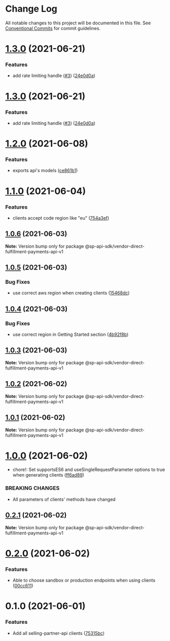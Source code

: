 # Change Log

All notable changes to this project will be documented in this file.
See [Conventional Commits](https://conventionalcommits.org) for commit guidelines.

# [1.3.0](https://github.com/bizon/selling-partner-api-sdk/compare/@sp-api-sdk/vendor-direct-fulfillment-payments-api-v1@1.2.0...@sp-api-sdk/vendor-direct-fulfillment-payments-api-v1@1.3.0) (2021-06-21)


### Features

* add rate limiting handle ([#3](https://github.com/bizon/selling-partner-api-sdk/issues/3)) ([24e0d0a](https://github.com/bizon/selling-partner-api-sdk/commit/24e0d0a7e7795b2ed72a7ed7163e52e469630f08))





# [1.3.0](https://github.com/bizon/selling-partner-api-sdk/compare/@sp-api-sdk/vendor-direct-fulfillment-payments-api-v1@1.2.0...@sp-api-sdk/vendor-direct-fulfillment-payments-api-v1@1.3.0) (2021-06-21)


### Features

* add rate limiting handle ([#3](https://github.com/bizon/selling-partner-api-sdk/issues/3)) ([24e0d0a](https://github.com/bizon/selling-partner-api-sdk/commit/24e0d0a7e7795b2ed72a7ed7163e52e469630f08))





# [1.2.0](https://github.com/bizon/selling-partner-api-sdk/compare/@sp-api-sdk/vendor-direct-fulfillment-payments-api-v1@1.1.0...@sp-api-sdk/vendor-direct-fulfillment-payments-api-v1@1.2.0) (2021-06-08)


### Features

* exports api's models ([ce861b1](https://github.com/bizon/selling-partner-api-sdk/commit/ce861b1eca84b257978a2755d8fbaa5a8b821ad2))





# [1.1.0](https://github.com/bizon/selling-partner-api-sdk/compare/@sp-api-sdk/vendor-direct-fulfillment-payments-api-v1@1.0.6...@sp-api-sdk/vendor-direct-fulfillment-payments-api-v1@1.1.0) (2021-06-04)


### Features

* clients accept code region like "eu" ([754a3ef](https://github.com/bizon/selling-partner-api-sdk/commit/754a3ef3e344a3df4d16fd64c365c2971b9f007a))





## [1.0.6](https://github.com/bizon/selling-partner-api-sdk/compare/@sp-api-sdk/vendor-direct-fulfillment-payments-api-v1@1.0.5...@sp-api-sdk/vendor-direct-fulfillment-payments-api-v1@1.0.6) (2021-06-03)

**Note:** Version bump only for package @sp-api-sdk/vendor-direct-fulfillment-payments-api-v1





## [1.0.5](https://github.com/bizon/selling-partner-api-sdk/compare/@sp-api-sdk/vendor-direct-fulfillment-payments-api-v1@1.0.4...@sp-api-sdk/vendor-direct-fulfillment-payments-api-v1@1.0.5) (2021-06-03)


### Bug Fixes

* use correct aws region when creating clients ([15468dc](https://github.com/bizon/selling-partner-api-sdk/commit/15468dc1fa7bf1a85bd69ebc2f3764ce7fc6a9b8))





## [1.0.4](https://github.com/bizon/selling-partner-api-sdk/compare/@sp-api-sdk/vendor-direct-fulfillment-payments-api-v1@1.0.3...@sp-api-sdk/vendor-direct-fulfillment-payments-api-v1@1.0.4) (2021-06-03)


### Bug Fixes

* use correct region in Getting Started section ([4b92f8b](https://github.com/bizon/selling-partner-api-sdk/commit/4b92f8b85a69b7aab18f3562a87aba0b40f5913c))





## [1.0.3](https://github.com/bizon/selling-partner-api-sdk/compare/@sp-api-sdk/vendor-direct-fulfillment-payments-api-v1@1.0.2...@sp-api-sdk/vendor-direct-fulfillment-payments-api-v1@1.0.3) (2021-06-03)

**Note:** Version bump only for package @sp-api-sdk/vendor-direct-fulfillment-payments-api-v1





## [1.0.2](https://github.com/bizon/selling-partner-api-sdk/compare/@sp-api-sdk/vendor-direct-fulfillment-payments-api-v1@1.0.1...@sp-api-sdk/vendor-direct-fulfillment-payments-api-v1@1.0.2) (2021-06-02)

**Note:** Version bump only for package @sp-api-sdk/vendor-direct-fulfillment-payments-api-v1





## [1.0.1](https://github.com/bizon/selling-partner-api-sdk/compare/@sp-api-sdk/vendor-direct-fulfillment-payments-api-v1@1.0.0...@sp-api-sdk/vendor-direct-fulfillment-payments-api-v1@1.0.1) (2021-06-02)

**Note:** Version bump only for package @sp-api-sdk/vendor-direct-fulfillment-payments-api-v1





# [1.0.0](https://github.com/bizon/selling-partner-api-sdk/compare/@sp-api-sdk/vendor-direct-fulfillment-payments-api-v1@0.2.1...@sp-api-sdk/vendor-direct-fulfillment-payments-api-v1@1.0.0) (2021-06-02)


* chore!: Set supportsES6 and useSingleRequestParameter options to true when generating clients ([ff6ad89](https://github.com/bizon/selling-partner-api-sdk/commit/ff6ad89b496dec81f0ce775a50f25615022fcfb2))


### BREAKING CHANGES

* All parameters of clients' methods have changed





## [0.2.1](https://github.com/bizon/selling-partner-api-sdk/compare/@sp-api-sdk/vendor-direct-fulfillment-payments-api-v1@0.2.0...@sp-api-sdk/vendor-direct-fulfillment-payments-api-v1@0.2.1) (2021-06-02)

**Note:** Version bump only for package @sp-api-sdk/vendor-direct-fulfillment-payments-api-v1





# [0.2.0](https://github.com/bizon/selling-partner-api-sdk/compare/@sp-api-sdk/vendor-direct-fulfillment-payments-api-v1@0.1.0...@sp-api-sdk/vendor-direct-fulfillment-payments-api-v1@0.2.0) (2021-06-02)


### Features

* Able to choose sandbox or production endpoints when using clients ([00cc611](https://github.com/bizon/selling-partner-api-sdk/commit/00cc611bcaa6153606c8d918ad6946947d6a50de))





# 0.1.0 (2021-06-01)


### Features

* Add all selling-partner-api clients ([75315bc](https://github.com/bizon/selling-partner-api-sdk/commit/75315bc7681537a7803bf658e69b6bf7d4b6bbe2))
